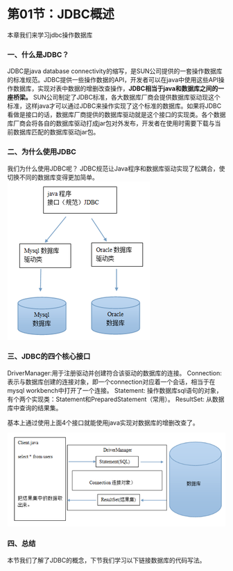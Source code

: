 # 第01节：JDBC概述

本章我们来学习jdbc操作数据库

### 一、什么是JDBC？

JDBC是java database connectivity的缩写，是SUN公司提供的一套操作数据库的标准规范。JDBC提供一些操作数据的API，开发者可以在java中使用这些API操作数据库，实现对表中数据的增删改查操作，**JDBC相当于java和数据库之间的一座桥梁。**
SUN公司制定了JDBC标准，各大数据库厂商会提供数据库驱动现这个标准，这样java才可以通过JDBC来操作实现了这个标准的数据库。如果将JDBC看做是接口的话，数据库厂商提供的数据库驱动就是这个接口的实现类。各个数据库厂商会将各自的数据库驱动打成jar包对外发布，开发者在使用时需要下载与当前数据库匹配的数据库驱动jar包。

### 二、为什么使用JDBC

我们为什么使用JDBC呢？
JDBC规范让Java程序和数据库驱动实现了松耦合，使切换不同的数据库变得更加简单。  
 ![介绍图](..\images/1001_gf1.png)

### 三、JDBC的四个核心接口

DriverManager:用于注册驱动并创建符合该驱动的数据库的连接。
Connection: 表示与数据库创建的连接对象，即一个connection对应着一个会话，相当于在mysql workbench中打开了一个连接。
Statement: 操作数据库sql语句的对象，有个两个实现类：Statement和PreparedStatement（常用）。
ResultSet: 从数据库中查询的结果集。

基本上通过使用上面4个接口就能使用java实现对数据库的增删改查了。  

![接口](..\images/1001_gf2.png)

### 四、总结

本节我们了解了JDBC的概念，下节我们学习以下链接数据库的代码写法。
